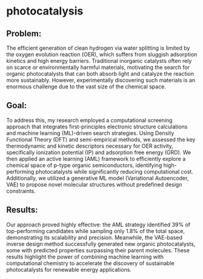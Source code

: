 # photocatalysis

## Problem:
The efficient generation of clean hydrogen via water splitting is limited by the oxygen evolution reaction (OER), which suffers from sluggish adsorption kinetics and high energy barriers. Traditional inorganic catalysts often rely on scarce or environmentally harmful materials, motivating the search for organic photocatalysts that can both absorb light and catalyze the reaction more sustainably. However, experimentally discovering such materials is an enormous challenge due to the vast size of the chemical space.

## Goal:
To address this, my research employed a computational screening approach that integrates first-principles electronic structure calculations and machine learning (ML)-driven search strategies. Using Density Functional Theory (DFT) and semi-empirical methods, we assessed the key thermodynamic and kinetic descriptors necessary for OER activity, specifically ionization potential (IP) and adsorption free energy (GRD). We then applied an active learning (AML) framework to efficiently explore a chemical space of p-type organic semiconductors, identifying high-performing photocatalysts while significantly reducing computational cost. Additionally, we utilized a generative ML model (Variational Autoencoder, VAE) to propose novel molecular structures without predefined design constraints.

## Results:
Our approach proved highly effective: the AML strategy identified 39% of top-performing candidates while sampling only 1.8% of the total space, demonstrating its scalability and precision. Meanwhile, the VAE-based inverse design method successfully generated new organic photocatalysts, some with predicted properties surpassing their parent molecules. These results highlight the power of combining machine learning with computational chemistry to accelerate the discovery of sustainable photocatalysts for renewable energy applications.

